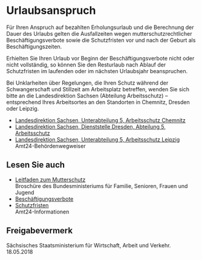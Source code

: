 # Urlaubsanspruch

Für Ihren Anspruch auf bezahlten Erholungsurlaub und die Berechnung der Dauer des Urlaubs gelten die Ausfallzeiten wegen mutterschutzrechtlicher Beschäftigungsverbote sowie die Schutzfristen vor und nach der Geburt als Beschäftigungszeiten.

Erhielten Sie Ihren Urlaub vor Beginn der Beschäftigungsverbote nicht oder nicht vollständig, so können Sie den Resturlaub nach Ablauf der Schutzfristen im laufenden oder im nächsten Urlaubsjahr beanspruchen.

Bei Unklarheiten über Regelungen, die Ihren Schutz während der Schwangerschaft und Stillzeit am Arbeitsplatz betreffen, wenden Sie sich bitte an die Landesdirektion Sachsen (Abteilung Arbeitsschutz) – entsprechend Ihres Arbeitsortes an den Standorten in Chemnitz, Dresden oder Leipzig.

* [Landesdirektion Sachsen, Unterabteilung 5, Arbeitsschutz Chemnitz](https://amt24.sachsen.de/web/guest/organisationseinheit/-/sbw-oe/Dienstsitz+Chemnitz+Landesdirektion+Sachsen-6008351-organisationseinheit-0 "Amt24: LDS Abteilung 5 - Arbeitsschutz, Standort Chemnitz")
* [Landesdirektion Sachsen, Dienststelle Dresden, Abteilung 5, Arbeitsschutz](https://amt24.sachsen.de/web/guest/organisationseinheit/-/sbw-oe/Abteilung+5+Arbeitsschutz-6004382-organisationseinheit-0 "Amt24: LDS Abteilung 5 - Arbeitssschutz")
* [Landesdirektion Sachsen, Unterabteilung 5, Arbeitsschutz Leipzig](http://amt24.sachsen.de/ZFinder/behoerden.do?action=showdetail&modul=BHW&id=1087720!0 "Amt24: LDS Abteilung 5, Arbeitsschutz - Dienststelle Leipzig")  
  Amt24-Behördenwegweiser

## Lesen Sie auch

* [Leitfaden zum Mutterschutz](https://www.bmfsfj.de/bmfsfj/service/publikationen/leitfaden-zum-mutterschutz/73756?view=DEFAULT "BMFSFJ: Broschüre \"Mutterschutzgesetz - Leitfaden zum Mutterschutz\"")  
  Broschüre des Bundesministeriums für Familie, Senioren, Frauen und Jugend
* [Beschäftigungsverbote](https://amt24dev.sachsen.de/zufi/lebenslagen/5000329)
* [Schutzfristen](https://amt24dev.sachsen.de/zufi/lebenslagen/5000689)  
  Amt24-Informationen

## Freigabevermerk

Sächsisches Staatsministerium für Wirtschaft, Arbeit und Verkehr. 18.05.2018
